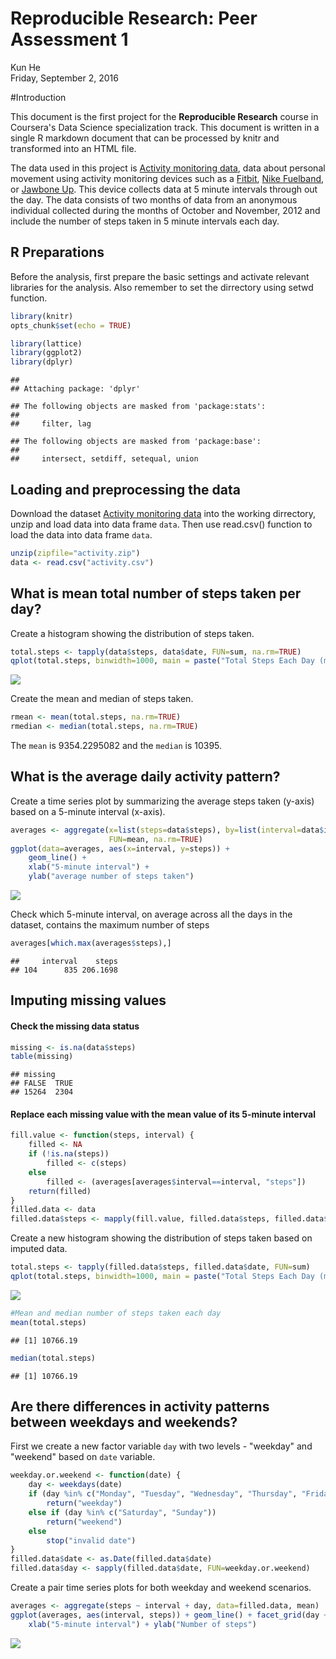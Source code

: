 # Reproducible Research: Peer Assessment 1
Kun He  
Friday, September 2, 2016  


#Introduction

This document is the first project for the **Reproducible Research** course in Coursera's Data Science specialization track. This document is written in a single R markdown document that can be processed by knitr and transformed into an HTML file.

The data used in this project is [Activity monitoring data](https://d396qusza40orc.cloudfront.net/repdata%2Fdata%2Factivity.zip), data about personal movement using activity monitoring devices such as a [Fitbit](http://www.fitbit.com/nl), [Nike Fuelband](http://www.nike.com/us/en_us/c/nikeplus-fuelband), or [Jawbone Up](https://jawbone.com/up). This device collects data at 5 minute intervals through out the day. The data consists of two months of data from an anonymous individual collected during the months of October and November, 2012 and include the number of steps taken in 5 minute intervals each day.


## R Preparations

Before the analysis, first prepare the basic settings and activate relevant libraries for the analysis.
Also remember to set the dirrectory using setwd function.

```r
library(knitr)
opts_chunk$set(echo = TRUE)

library(lattice)
library(ggplot2)
library(dplyr)
```

```
## 
## Attaching package: 'dplyr'
```

```
## The following objects are masked from 'package:stats':
## 
##     filter, lag
```

```
## The following objects are masked from 'package:base':
## 
##     intersect, setdiff, setequal, union
```

## Loading and preprocessing the data

Download the dataset [Activity monitoring data](https://d396qusza40orc.cloudfront.net/repdata%2Fdata%2Factivity.zip) into the working dirrectory, unzip and load data into data frame `data`. Then use read.csv() function to load the data into data frame `data`.

```r
unzip(zipfile="activity.zip")
data <- read.csv("activity.csv")
```


## What is mean total number of steps taken per day?

Create a histogram showing the distribution of steps taken.

```r
total.steps <- tapply(data$steps, data$date, FUN=sum, na.rm=TRUE)
qplot(total.steps, binwidth=1000, main = paste("Total Steps Each Day (missing data ignored)"), xlab="total number of steps taken each day")
```

![](PA1_template_files/figure-html/unnamed-chunk-2-1.png)<!-- -->

Create the mean and median of steps taken.

```r
rmean <- mean(total.steps, na.rm=TRUE)
rmedian <- median(total.steps, na.rm=TRUE)
```
The `mean` is 9354.2295082 and the `median` is 10395.


## What is the average daily activity pattern?

Create a time series plot by summarizing the average steps taken (y-axis) based on a 5-minute interval (x-axis).


```r
averages <- aggregate(x=list(steps=data$steps), by=list(interval=data$interval),
                      FUN=mean, na.rm=TRUE)
ggplot(data=averages, aes(x=interval, y=steps)) +
    geom_line() +
    xlab("5-minute interval") +
    ylab("average number of steps taken")
```

![](PA1_template_files/figure-html/unnamed-chunk-4-1.png)<!-- -->

Check which 5-minute interval, on average across all the days in the dataset, contains the maximum number of steps

```r
averages[which.max(averages$steps),]
```

```
##     interval    steps
## 104      835 206.1698
```

## Imputing missing values

#### Check the missing data status


```r
missing <- is.na(data$steps)
table(missing)
```

```
## missing
## FALSE  TRUE 
## 15264  2304
```

#### Replace each missing value with the mean value of its 5-minute interval


```r
fill.value <- function(steps, interval) {
    filled <- NA
    if (!is.na(steps))
        filled <- c(steps)
    else
        filled <- (averages[averages$interval==interval, "steps"])
    return(filled)
}
filled.data <- data
filled.data$steps <- mapply(fill.value, filled.data$steps, filled.data$interval)
```

Create a new histogram showing the distribution of steps taken based on imputed data.

```r
total.steps <- tapply(filled.data$steps, filled.data$date, FUN=sum)
qplot(total.steps, binwidth=1000, main = paste("Total Steps Each Day (missing data imputed)"), xlab="total number of steps taken each day")
```

![](PA1_template_files/figure-html/unnamed-chunk-8-1.png)<!-- -->

```r
#Mean and median number of steps taken each day
mean(total.steps)
```

```
## [1] 10766.19
```

```r
median(total.steps)
```

```
## [1] 10766.19
```

## Are there differences in activity patterns between weekdays and weekends?

First we create a new factor variable `day` with two levels - "weekday" and "weekend" based on `date` variable.


```r
weekday.or.weekend <- function(date) {
    day <- weekdays(date)
    if (day %in% c("Monday", "Tuesday", "Wednesday", "Thursday", "Friday"))
        return("weekday")
    else if (day %in% c("Saturday", "Sunday"))
        return("weekend")
    else
        stop("invalid date")
}
filled.data$date <- as.Date(filled.data$date)
filled.data$day <- sapply(filled.data$date, FUN=weekday.or.weekend)
```

Create a pair time series plots for both weekday and weekend scenarios.


```r
averages <- aggregate(steps ~ interval + day, data=filled.data, mean)
ggplot(averages, aes(interval, steps)) + geom_line() + facet_grid(day ~ .) +
    xlab("5-minute interval") + ylab("Number of steps")
```

![](PA1_template_files/figure-html/unnamed-chunk-10-1.png)<!-- -->
